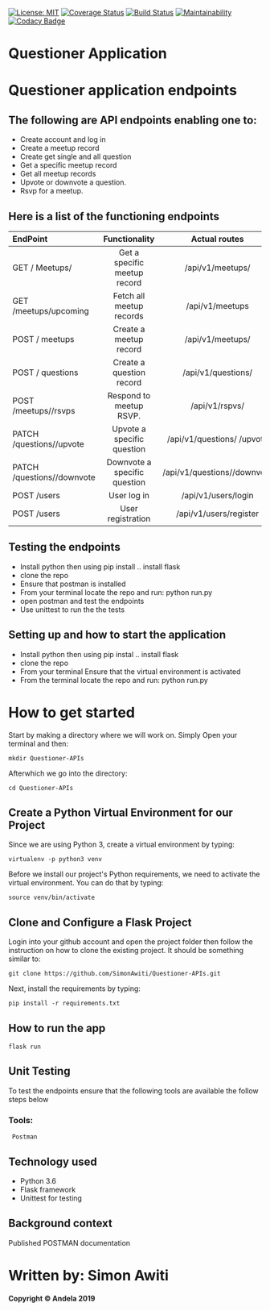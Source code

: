 [![License: MIT](https://img.shields.io/badge/License-MIT-yellow.svg)](https://opensource.org/licenses/MIT)
[![Coverage Status](https://coveralls.io/repos/github/SimonAwiti/Questioner-APIs/badge.svg?branch=develop)](https://coveralls.io/github/SimonAwiti/Questioner-APIs?branch=develop)
[![Build Status](https://travis-ci.org/SimonAwiti/Questioner-APIs.svg?branch=develop)](https://travis-ci.org/SimonAwiti/Questioner-APIs)
[![Maintainability](https://api.codeclimate.com/v1/badges/b661f5121ff42ce67210/maintainability)](https://codeclimate.com/github/SimonAwiti/Questioner-APIs/maintainability)
[![Codacy Badge](https://api.codacy.com/project/badge/Grade/6f724a002c364f729b23d069afbbe6eb)](https://www.codacy.com/app/SimonAwiti/Questioner-APIs?utm_source=github.com&amp;utm_medium=referral&amp;utm_content=SimonAwiti/Questioner-APIs&amp;utm_campaign=Badge_Grade)


# Questioner Application
# Questioner application endpoints

## The following are API endpoints enabling one to: 
* Create account and log in
* Create a meetup record
* Create get single and all question
* Get a specific meetup record
* Get all meetup records
* Upvote or downvote a question.
* Rsvp for a meetup.
## Here is a list of the functioning endpoints

| EndPoint                      | Functionality                    |  Actual routes                |
| :---                          |     :---:                        |    :---:              |
| GET / Meetups/ <meetupid>     | Get a specific meetup  record     |  /api/v1/meetups/<meetup-id>     |
| GET /meetups/upcoming         | Fetch all meetup records         |  /api/v1/meetups            |
| POST / meetups                | Create a meetup record           |  /api/v1/meetups/           |
| POST / questions              | Create a question record         |  /api/v1/questions/         |
|POST /meetups/<meetup-id>/rsvps|Respond to meetup RSVP.           |  /api/v1/<meetupid>rspvs/   |
|PATCH /questions/<question-id>/upvote| Upvote a specific question| /api/v1/questions/<questionid> /upvote            |
|PATCH /questions/<question-id>/downvote| Downvote a specific question|  /api/v1/questions/<questionid>/downvote             |
| POST /users                   | User log in                      |  /api/v1/users/login          |
| POST /users                   | User registration                |  /api/v1/users/register       |

## Testing the endpoints

* Install python then using pip install .. install flask
* clone the repo
* Ensure that postman is installed
* From your terminal locate the repo and run: python run.py
* open postman and test the endpoints
* Use unittest to run the the tests

## Setting up and how to start the application

* Install python then using pip instal .. install flask
* clone the repo
* From your terminal Ensure that the virtual environment is activated
* From the terminal locate the repo and run: python run.py

# How to get started

Start by making a directory where we will work on. Simply Open your terminal and then:

```
mkdir Questioner-APIs
```

Afterwhich we go into the directory:

```
cd Questioner-APIs
```

## Create a Python Virtual Environment for our Project

Since we are using Python 3, create a virtual environment by typing:

```
virtualenv -p python3 venv
```

Before we install our project's Python requirements, we need to activate the virtual environment. You can do that by typing:

```
source venv/bin/activate
```

## Clone and Configure a Flask Project

Login into your github account and open the project folder then follow the instruction on how to clone the existing project. It should be something similar to:

```
git clone https://github.com/SimonAwiti/Questioner-APIs.git
```

Next, install the requirements by typing:

```
pip install -r requirements.txt
```

## How to run the app

```
flask run
```

## Unit Testing
To test the endpoints ensure that the following tools are available the follow steps below
   ### Tools:
     Postman

## Technology used

* Python 3.6
* Flask framework
* Unittest for testing

## Background context 

Published POSTMAN documentation

# Written by: Simon Awiti
#### Copyright © Andela 2019

